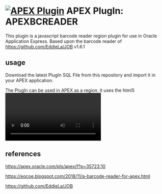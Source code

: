 [![APEX Plugin](https://cdn.rawgit.com/Dani3lSun/apex-github-badges/b7e95341/badges/apex-plugin-badge.svg)](<LINK>)
APEX PlugIn: APEXBCREADER
=========================

This plugin is a javascript barcode reader region plugin for use in Oracle Application Express. 
Based upon the barcode reader of https://github.com/EddieLa/JOB v1.6.1

## usage
Download the latest PlugIn SQL File from this repository and import it in your APEX application.

The PlugIn can be used in APEX as a region. it uses the html5 <video> capabilties for the camera. 
The barcode reader will analyze the image and the value of barcode is read with the event 'apexbcreader'. 
You can use a Dynamic Action on this event to process this value further.

## references

https://apex.oracle.com/pls/apex/f?p=35723:10

https://eocoe.blogspot.com/2018/11/a-barcode-reader-for-apex.html

https://github.com/EddieLa/JOB
